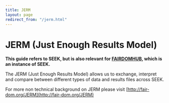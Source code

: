 ```yaml
---
title: JERM
layout: page
redirect_from: "/jerm.html"
---
```


# JERM (Just Enough Results Model)

**This guide refers to SEEK, but is also relevant for [FAIRDOMHUB](https://www.fairdomhub.org/), which is an instance of SEEK.**

The JERM (Just Enough Results Model) allows us to exchange, interpret and
compare between different types of data and results files across SEEK.

For more non technical background on JERM please visit [http://fair-dom.org/JERM](http://fair-dom.org/JERM)




